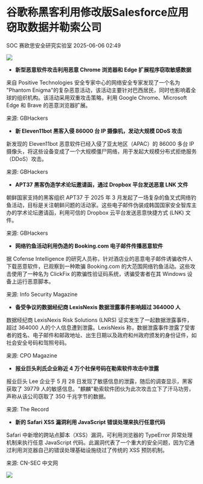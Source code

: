 #  谷歌称黑客利用修改版Salesforce应用窃取数据并勒索公司   
SOC  赛欧思安全研究实验室   2025-06-06 02:49  
  
![](https://mmbiz.qpic.cn/sz_mmbiz_jpg/yIEz1DpiaC4M6hx5GNCibO06hbzltBO00KsYAzF51VHPrcPxvodgoOibNEKIaYABcCibebSm3RGLuTuiclTfriao8RHg/640?wx_fmt=jpeg&from=appmsg "")  
- **新型恶意软件攻击利用恶意 Chrome 浏览器和 Edge 扩展程序窃取敏感数据**  
  
来自 Positive Technologies 安全专家中心的网络安全专家发现了一个名为 "Phantom Enigma"的复杂恶意活动，该活动主要针对巴西居民，同时也影响着全球的组织机构。该活动采用双重攻击策略，利用 Google Chrome、Microsoft Edge 和 Brave 的恶意浏览器扩展。  
  
来源: GBHackers  
  
  
- **新 Eleven11bot 黑客入侵 86000 台 IP 摄像机，发动大规模 DDoS 攻击**  
  
新发现的 Eleven11bot 恶意软件已经入侵了亚太地区（APAC）的 86000 多台 IP 摄像头，将这些设备变成了一个大规模僵尸网络，用于发起大规模分布式拒绝服务（DDoS）攻击。  
  
来源: GBHackers  
  
  
- **APT37 黑客伪造学术论坛邀请函，通过 Dropbox 平台发送恶意 LNK 文件**  
  
朝鲜国家支持的黑客组织 APT37 于 2025 年 3 月发起了一场复杂的鱼叉式网络钓鱼活动，目标是关注朝鲜问题的活动家。这些电子邮件伪装成韩国国家安全智库主办的学术论坛邀请函，利用可信的 Dropbox 云平台发送恶意快捷方式 (LNK) 文件。  
  
来源: GBHackers  
  
  
- **网络钓鱼活动利用伪造的 Booking.com 电子邮件传播恶意软件**  
  
据 Cofense Intelligence 的研究人员称，针对酒店业的恶意电子邮件诱骗收件人下载恶意软件，已观察到一种欺骗 Booking.com 的大范围网络钓鱼活动。这些攻击使用了一种名为 ClickFix 的欺骗性验证码系统，诱骗受害者在其 Windows 设备上运行恶意脚本。  
  
来源: Info Security Magazine  
  
  
- **备受争议的数据经纪商 LexisNexis 数据泄露事件影响超过 364000 人**  
  
数据经纪商 LexisNexis Risk Solutions (LNRS) 证实发生了一起数据泄露事件，超过 364000 人的个人信息遭到泄露。LexisNexis 称，数据泄露事件泄露了受害者的姓名、电子邮件和邮政地址、出生日期以及政府和州政府颁发的身份证件，如社会安全号码和驾照号码。  
  
来源: CPO Magazine  
  
  
- **报业巨头利氏企业称近 4 万个社保号码在勒索软件攻击中泄露**  
  
报业巨头 Lee 企业于 5 月 28 日发现了敏感信息的泄露，随后的调查显示，黑客获取了 39779 人的敏感信息。"麒麟"勒索软件团伙为此次攻击立下了汗马功劳，声称从该公司窃取了 350 千兆字节的数据。  
  
来源: The Record  
  
  
- **新的 Safari XSS 漏洞利用 JavaScript 错误处理来执行任意代码**  
  
Safari 中新增的跨站点脚本（XSS）漏洞，可利用浏览器的 TypeError 异常处理机制来执行任意 JavaScript 代码。此漏洞代表了一个重大的安全问题，因为它通过利用浏览器自己的错误处理基础设施绕过了传统的 XSS 预防机制。  
  
来源: CN-SEC 中文网  
  
![](https://mmbiz.qpic.cn/sz_mmbiz_jpg/yIEz1DpiaC4NCsNicggU0l7o72n06GW1YszT4RZH8NofnFT7zDozNdicfh0Cb12KJUQYSSWcbfUwDs5icQjiaXiaWk5A/640?wx_fmt=jpeg&from=appmsg "")  
  
